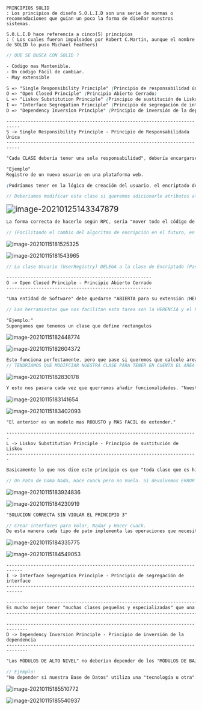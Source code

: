```properties
PRINCIPIOS SOLID
: Los principios de diseño S.O.L.I.D son una serie de normas o recomendaciones que guian un poco la forma de diseñar nuestros sistemas.

S.O.L.I.D hace referencia a cinco(5) principios
: ( Los cuales fueron impulsados por Robert C.Martin, aunque el nombre de SOLID lo puso Michael Feathers)
```

```scss
// QUE SE BUSCA CON SOLID ?

- Código mas Mantenible.
- Un código Fácil de cambiar.
- Muy extensible
```

```scss
S => "Single Responsibility Principle" (Principio de responsabilidad única)
O => "Open Closed Principle" (Principio Abierto Cerrado)
L => "Liskov Substitution Principle" (Principio de sustitución de Liskov)
I => "Interface Segregation Principle" (Principio de segregación de interface)
D => "Dependency Inversion Principle" (Principio de inversión de la dependencia)
```

```properties
---------------------------------------------------------------------------
S -> Single Responsibility Principle - Principio de Responsabilidada Única
---------------------------------------------------------------------------
```

```scss
"Cada CLASE debería tener una sola responsabilidad", debería encargarse de una sola parte del sistema. "El objetivo es conseguir que nuestras clases hagan una sola cosa". De esta forma podemos asegurarnos que la hace muy bien.

"Ejemplo" 
Registro de un nuevo usuario en una plataforma web.

(Podríamos tener en la lógica de creación del usuario, el encriptado de su contraseña, pero si lo hicieramos así le estamos dando a esta clase "dos responsabilidades" aunque parezca que no. Una responsabilidad es crear el propio objeto del Usuario con la información necesaria que define esta clase. Otra decidir como encriptar su contraseña. "POR LO TANTO ESTAMOS ROMPIENDO EL PRINCIPIO DE RESPONSABILIDAD UNICA") 

// Deberiamos modificar esta clase si queremos adicionarle atributos al usuario, tanto si queremos cambiar nuestro algoritmo de encriptación. COSA QUE NO TIENE NINGUN SENTIDO, ya que el ALGORITMO DE ENCRIPCIÓN SE DEBERÍA CAMBIAR EN UN SOLO LUGAR Y NO EN VARIAS CLASES.

```

<img src="images\image-20210125143347879.png" alt="image-20210125143347879" style="zoom:150%;" />

```scss
La forma correcta de hacerlo según RPC, sería "mover todo el código de encriptación a su propia clase". Para que de esta forma el comportamiento quede "ENCAPSULADO" 

// (Facilitando el cambio del algoritmo de encripción en el futuro, en un solo lugar)
```

![image-20210115181525325](images\image-20210115181525325.png)

![image-20210115181543965](images\image-20210115181543965.png)

```scss
// La clase Usuario (UserRegistry) DELEGA a la clase de Encriptado (PasswordEncrypter) la responsabilidad que ella no puede asumir.
```

```properties
------------------------------------------------------
O -> Open Closed Principle - Principio Abierto Cerrado
------------------------------------------------------
```

```scss
"Una entidad de Software" debe quedarse "ABIERTA para su extensión (HERENCIA)" pero "CERRADA para su modificación". Lo que logramos con este principio es que la funcionalidad basica de nuestro sistema este protegida (Que no se pueda romper). 

// Las herramientas que nos facilitan esta tarea son la HERENCIA y el POLIMORFISMO

"Ejemplo:" 
Supongamos que tenemos un clase que define rectangulos
```

![image-20210115182448774](images\image-20210115182448774.png)

![image-20210115182604372](images\image-20210115182604372.png)

```scss
Esto funciona perfectamente, pero que pase si queremos que calcule areas de triangulos ????
// TENDRIAMOS QUE MODIFCIAR NUESTRA CLASE PARA TENER EN CUENTA EL AREA DEL TRIANGULO ?????
```

![image-20210115182830178](images\image-20210115182830178.png)

```scss
Y esto nos pasara cada vez que querramos añadir funcionalidades. "Nuestra clase esta abierta para su MODIFICACION por lo que no estamos cumpliendo el segundo principio SOLID". Por lo que hay peligro de agregar bugs cada vez que querremos añadir nueva funcionalidad. "La forma correcta de hacerlo sería utiliza POLIMORFISMO en este caso"
```

![image-20210115183141654](images\image-20210115183141654.png)

![image-20210115183402093](images\image-20210115183402093.png)

```scss
"El anterior es un modelo mas ROBUSTO y MAS FACIL de extender."
```

```properties
-----------------------------------------------------------------------
L -> Liskov Substitution Principle - Principio de sustitución de Liskov
-----------------------------------------------------------------------
```


```scss
Basicamente lo que nos dice este principio es que "toda clase que es hija de otra clase", debe poder utilizarse como si fuera el mismo padre.

// Un Pato de Goma Nada, Hace cuack pero no Vuela. Si devolvemos ERROR al volar ESTAMOS VIOLANDO EL PRINCIPIO DE SUSTITUCIÓN. Ya que el sistema se comportara diferente si estamos frente a un pato de goma o ante un pato convencional
```

![image-20210115183924836](images\image-20210115183924836.png)

![image-20210115184230919](images\image-20210115184230919.png)

```scss
"SOLUCION CORRECTA SIN VIOLAR EL PRINCIPIO 3" 

// Crear interfaces para Volar, Nadar y Hacer cuack.
De esta manera cada tipo de pato implementa las operaciones que necesite.
```

![image-20210115184335775](images\image-20210115184335775.png)

![image-20210115184549053](images\image-20210115184549053.png)

```properties
----------------------------------------------------------------------------
I -> Interface Segregation Principle - Principio de segregación de interface
----------------------------------------------------------------------------
```

```scss
-----------------------------------------------------------------------------------------------------
Es mucho mejor tener "muchas clases pequeñas y especializadas" que una "clase enorme con varios métodos".
-----------------------------------------------------------------------------------------------------
```

```properties
------------------------------------------------------------------------------
D -> Dependency Inversion Principle - Principio de inversión de la dependencia
------------------------------------------------------------------------------
```


```scss
"Los MÓDULOS DE ALTO NIVEL" no deberían depender de los "MÓDULOS DE BAJO NIVEL". Ambos deberían depender de interfaces. Este principio se basa en la "ABSTRACCIÓN". Esto nos permite reducir "el DESACOPLE entre SISTEMAS DE SOFTWARE".

// Ejemplo:
"No depender si nuestra Base de Datos" utiliza una "tecnología u otra". Porque nuestro código no depende de ninguna forma de que BD utilizamos. Si no de una abstracción que hemos construido en el medio.
```

![image-20210115185510772](images\image-20210115185510772.png)

![image-20210115185540937](images\image-20210115185540937.png)
